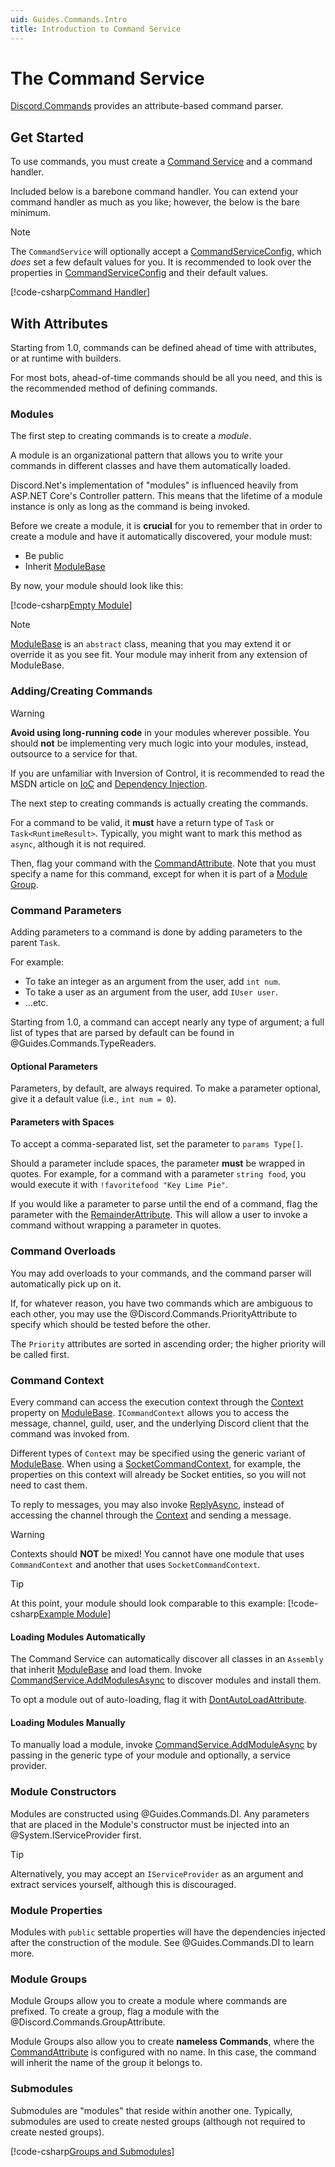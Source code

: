 ```yaml
---
uid: Guides.Commands.Intro
title: Introduction to Command Service
---
```


# The Command Service

[Discord.Commands](xref:Discord.Commands) provides an attribute-based
command parser.

## Get Started

To use commands, you must create a [Command Service] and a command
handler.

Included below is a barebone command handler. You can extend your
command handler as much as you like; however, the below is the bare
minimum.

> [!NOTE]
> The `CommandService` will optionally accept a [CommandServiceConfig],
> which *does* set a few default values for you. It is recommended to
> look over the properties in [CommandServiceConfig] and their default
> values.

[!code-csharp[Command Handler](samples/command_handler.cs)]

[Command Service]: xref:Discord.Commands.CommandService
[CommandServiceConfig]: xref:Discord.Commands.CommandServiceConfig

## With Attributes

Starting from 1.0, commands can be defined ahead of time with
attributes, or at runtime with builders.

For most bots, ahead-of-time commands should be all you need, and this
is the recommended method of defining commands.

### Modules

The first step to creating commands is to create a _module_.

A module is an organizational pattern that allows you to write your
commands in different classes and have them automatically loaded.

Discord.Net's implementation of "modules" is influenced heavily from
ASP.NET Core's Controller pattern. This means that the lifetime of a
module instance is only as long as the command is being invoked.

Before we create a module, it is **crucial** for you to remember that
in order to create a module and have it automatically discovered,
your module must:

* Be public
* Inherit [ModuleBase]

By now, your module should look like this:

[!code-csharp[Empty Module](samples/empty-module.cs)]

> [!NOTE]
> [ModuleBase] is an `abstract` class, meaning that you may extend it
> or override it as you see fit. Your module may inherit from any
> extension of ModuleBase.

[IoC]: https://msdn.microsoft.com/en-us/library/ff921087.aspx
[Dependency Injection]: https://msdn.microsoft.com/en-us/library/ff921152.aspx
[ModuleBase]: xref:Discord.Commands.ModuleBase`1

### Adding/Creating Commands

> [!WARNING]
> **Avoid using long-running code** in your modules wherever possible.
> You should **not** be implementing very much logic into your
> modules, instead, outsource to a service for that.
>
> If you are unfamiliar with Inversion of Control, it is recommended
> to read the MSDN article on [IoC] and [Dependency Injection].

The next step to creating commands is actually creating the commands.

For a command to be valid, it **must** have a return type of `Task`
or `Task<RuntimeResult>`. Typically, you might want to mark this
method as `async`, although it is not required.

Then, flag your command with the [CommandAttribute]. Note that you must
specify a name for this command, except for when it is part of a
[Module Group](#module-groups).

### Command Parameters

Adding parameters to a command is done by adding parameters to the
parent `Task`.

For example:

* To take an integer as an argument from the user, add `int num`.
* To take a user as an argument from the user, add `IUser user`.
* ...etc.

Starting from 1.0, a command can accept nearly any type of argument;
a full list of types that are parsed by default can
be found in @Guides.Commands.TypeReaders.

[CommandAttribute]: xref:Discord.Commands.CommandAttribute

#### Optional Parameters

Parameters, by default, are always required. To make a parameter
optional, give it a default value (i.e., `int num = 0`).

#### Parameters with Spaces

To accept a comma-separated list, set the parameter to `params Type[]`.

Should a parameter include spaces, the parameter **must** be
wrapped in quotes. For example, for a command with a parameter
`string food`, you would execute it with
`!favoritefood "Key Lime Pie"`.

If you would like a parameter to parse until the end of a command,
flag the parameter with the [RemainderAttribute]. This will
allow a user to invoke a command without wrapping a
parameter in quotes.

[RemainderAttribute]: xref:Discord.Commands.RemainderAttribute

### Command Overloads

You may add overloads to your commands, and the command parser will
automatically pick up on it.

If, for whatever reason, you have two commands which are ambiguous to
each other, you may use the @Discord.Commands.PriorityAttribute to
specify which should be tested before the other.

The `Priority` attributes are sorted in ascending order; the higher
priority will be called first.

### Command Context

Every command can access the execution context through the [Context]
property on [ModuleBase]. `ICommandContext` allows you to access the
message, channel, guild, user, and the underlying Discord client
that the command was invoked from.

Different types of `Context` may be specified using the generic variant
of [ModuleBase]. When using a [SocketCommandContext], for example, the
properties on this context will already be Socket entities, so you
will not need to cast them.

To reply to messages, you may also invoke [ReplyAsync], instead of
accessing the channel through the [Context] and sending a message.

> [!WARNING]
> Contexts should **NOT** be mixed! You cannot have one module that
> uses `CommandContext` and another that uses `SocketCommandContext`.

[Context]: xref:Discord.Commands.ModuleBase`1.Context
[SocketCommandContext]: xref:Discord.Commands.SocketCommandContext
[ReplyAsync]: xref:Discord.Commands.ModuleBase`1.ReplyAsync*

> [!TIP]
> At this point, your module should look comparable to this example:
> [!code-csharp[Example Module](samples/module.cs)]

#### Loading Modules Automatically

The Command Service can automatically discover all classes in an
`Assembly` that inherit [ModuleBase] and load them. Invoke
[CommandService.AddModulesAsync] to discover modules and
install them.

To opt a module out of auto-loading, flag it with
[DontAutoLoadAttribute].

[DontAutoLoadAttribute]: xref:Discord.Commands.DontAutoLoadAttribute
[CommandService.AddModulesAsync]: xref:Discord.Commands.CommandService.AddModulesAsync*

#### Loading Modules Manually

To manually load a module, invoke [CommandService.AddModuleAsync] by
passing in the generic type of your module and optionally, a
service provider.

[CommandService.AddModuleAsync]: xref:Discord.Commands.CommandService.AddModuleAsync*

### Module Constructors

Modules are constructed using @Guides.Commands.DI. Any parameters
that are placed in the Module's constructor must be injected into an
@System.IServiceProvider first.

> [!TIP]
> Alternatively, you may accept an
> `IServiceProvider` as an argument and extract services yourself,
> although this is discouraged.

### Module Properties

Modules with `public` settable properties will have the dependencies
injected after the construction of the module. See @Guides.Commands.DI
to learn more.

### Module Groups

Module Groups allow you to create a module where commands are
prefixed. To create a group, flag a module with the
@Discord.Commands.GroupAttribute.

Module Groups also allow you to create **nameless Commands**, where
the [CommandAttribute] is configured with no name. In this case, the
command will inherit the name of the group it belongs to.

### Submodules

Submodules are "modules" that reside within another one. Typically,
submodules are used to create nested groups (although not required to
create nested groups).

[!code-csharp[Groups and Submodules](samples/groups.cs)]